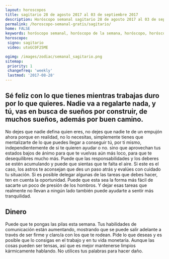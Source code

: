 ```yaml
---
layout: horoscopos
title: sagitario 28 de agosto 2017 al 03 de septiembre 2017 
description: Horóscopo semanal sagitario 28 de agosto 2017 al 03 de septiembre 2017. Sé feliz con lo que tienes mientras trabajas duro por lo que quieres. Nadie va a regalarte nada, y tú, vas en busca de sueños por construir, de muchos sueños, además por buen camino.
permalink: /horoscopo-semanal-gratis/sagitario/
home: FALSE
keywords: horóscopo semanal, horóscopo de la semana, horóscopo, horóscopo gratis,horóscopos, horóscopo esperanza gracia, horoscopos sagitario la semana, horóscopos gratis, Tarot, Astrologia, Zodíaco, sagitario, horoscopo gratis, semanal
horoscopo:
 signo: sagitario
 video: utoGC0F25ME

ogimg: /images/zodiac/semanal_sagitario.png
sitemap:
 priority: 1
 changefreq: 'weekly'
 lastmod: '2017-08-28'
---
```




## Sé feliz con lo que tienes mientras trabajas duro por lo que quieres. Nadie va a regalarte nada, y tú, vas en busca de sueños por construir, de muchos sueños, además por buen camino.

No dejes que nadie defina quien eres, no dejes que nadie te de un empujón ahora porque en realidad, no lo necesitas, simplemente tienes que mentalizarte de lo que puedes llegar a conseguir tú, por ti mismo, independientemente de si te quieren ayudar o no. 
 sino que aprovechan tus estados bajos de ánimo para que te vuelvas aún más loco, para que te desequilibres mucho más.
Puede que las responsabilidades y los deberes se estén acumulando y puede que sientas que te falta el aire. Si este es el caso, los astros te aconsejan que des un paso atrás y evalúes con cuidado tu situación. Si es posible delegar algunas de las tareas que debes hacer, ten en cuenta la oportunidad. Puede que esta sea la forma más fácil de sacarte un poco de presión de los hombros. Y dejar esas tareas que realmente no llevan a ningún lado también puede ayudarte a sentir más tranquilidad.

## Dinero

Puede que te pongas las pilas esta semana. Tus habilidades de comunicación están aumentando, mostrando que se puede salir adelante a través de ser firme y claro/a con los que te rodean. Pide lo que deseas y es posible que lo consigas en el trabajo y en tu vida monetaria. Aunque las cosas pueden ser tensas, así que es mejor mantenerse limpios kármicamente hablando. No utilices tus palabras para hacer daño.